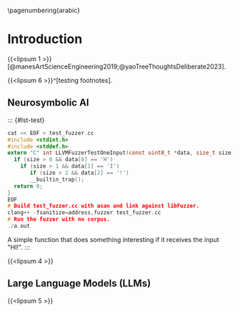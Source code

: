 \pagenumbering{arabic}

# Introduction

{{<lipsum 1 >}} [@manesArtScienceEngineering2019;@yaoTreeThoughtsDeliberate2023].

{{<lipsum 6 >}}^[testing footnotes].

## Neurosymbolic AI

::: {#lst-test}
```c
cat << EOF > test_fuzzer.cc
#include <stdint.h>
#include <stddef.h>
extern "C" int LLVMFuzzerTestOneInput(const uint8_t *data, size_t size) {
  if (size > 0 && data[0] == 'H')
    if (size > 1 && data[1] == 'I')
       if (size > 2 && data[2] == '!')
       __builtin_trap();
  return 0;
}
EOF
# Build test_fuzzer.cc with asan and link against libFuzzer.
clang++ -fsanitize=address,fuzzer test_fuzzer.cc
# Run the fuzzer with no corpus.
./a.out
```

A simple function that does something interesting if it receives the input "HI!".
:::

{{<lipsum 4 >}}

## Large Language Models (LLMs)

{{<lipsum 5 >}}
